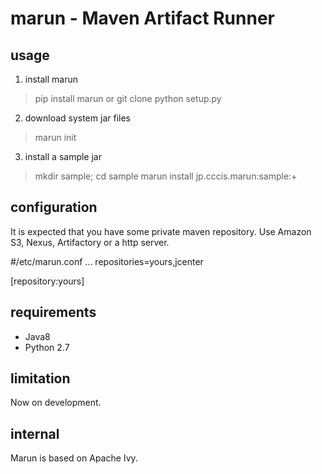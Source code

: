 # marun - Maven Artifact Runner

## usage
1. install marun
 > pip install marun
or
 > git clone 
 > python setup.py

2. download system jar files
 > marun init

3. install a sample jar
 > mkdir sample; cd sample
 > marun install jp.cccis.marun:sample:+

## configuration
It is expected that you have some private maven repository.
Use Amazon S3, Nexus, Artifactory or a http server.

 #/etc/marun.conf
 ...
 repositories=yours,jcenter
 
 [repository:yours]

## requirements
* Java8
* Python 2.7

## limitation
Now on development.

## internal
Marun is based on Apache Ivy.

